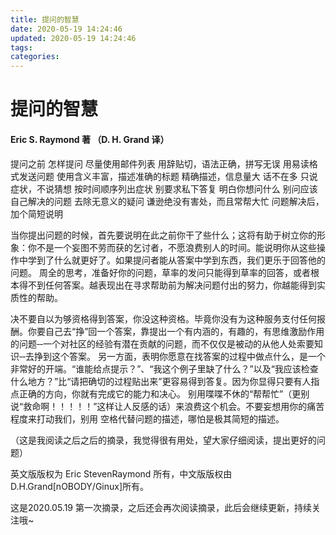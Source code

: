 ```yaml
---
title: 提问的智慧
date: 2020-05-19 14:24:46
updated: 2020-05-19 14:24:46
tags:
categories:
---
```


# 提问的智慧

#### Eric S. Raymond 著 （D. H. Grand 译）

提问之前 怎样提问  尽量使用邮件列表 
用辞贴切，语法正确，拼写无误 
用易读格式发送问题  使用含义丰富，描述准确的标题 
精确描述，信息量大  话不在多 只说症状，不说猜想 
按时间顺序列出症状  别要求私下答复 
明白你想问什么  别问应该自己解决的问题 
去除无意义的疑问  谦逊绝没有害处，而且常帮大忙 
问题解决后，加个简短说明 

当你提出问题的时候，首先要说明在此之前你干了些什么；这将有助于树立你的形象：你不是一个妄图不劳而获的乞讨者，不愿浪费别人的时间。能说明你从这些操作中学到了什么就更好了。如果提问者能从答案中学到东西，我们更乐于回答他的问题。 
周全的思考，准备好你的问题，草率的发问只能得到草率的回答，或者根本得不到任何答案。越表现出在寻求帮助前为解决问题付出的努力，你越能得到实质性的帮助。 

决不要自以为够资格得到答案，你没这种资格。毕竟你没有为这种服务支付任何报酬。你要自己去“挣”回一个答案，靠提出一个有内涵的，有趣的，有思维激励作用的问题‐‐一个对社区的经验有潜在贡献的问题，而不仅仅是被动的从他人处索要知识‐‐去挣到这个答案。 
另一方面，表明你愿意在找答案的过程中做点什么，是一个非常好的开端。“谁能给点提示？”、“我这个例子里缺了什么？”以及“我应该检查什么地方？”比“请把确切的过程贴出来”更容易得到答复。因为你显得只要有人指点正确的方向，你就有完成它的能力和决心。 别用喋喋不休的“帮帮忙”（更别说“救命啊！！！！！”这样让人反感的话）来浪费这个机会。不要妄想用你的痛苦程度来打动我们，别用
空格代替问题的描述，哪怕是极其简短的描述。 

（这是我阅读之后之后的摘录，我觉得很有用处，望大家仔细阅读，提出更好的问题）

英文版版权为 Eric StevenRaymond 所有，中文版版权由 D.H.Grand[nOBODY/Ginux]所有。 

这是2020.05.19 第一次摘录，之后还会再次阅读摘录，此后会继续更新，持续关注哦~